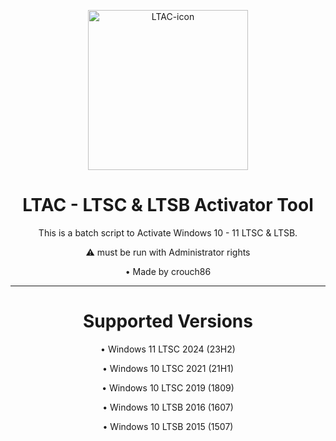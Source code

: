 <p align="center"><img src="https://github.com/crouch86/Win10-LTAC/assets/81594192/878c5f26-4566-4be1-b92b-12748e00b9e3" alt="LTAC-icon" height="256"></p>
<h1 align="center">LTAC - LTSC & LTSB Activator Tool</h1>

<p align="center">This is a batch script to Activate Windows 10 - 11 LTSC & LTSB.</p>
<p align="center">⚠️ must be run with Administrator rights</p>
<p align="center">• Made by crouch86</p>
<hr>

<h1 align="center">Supported Versions</h1>
<p align="center">• Windows 11 LTSC 2024 (23H2)</p>
<p align="center">• Windows 10 LTSC 2021 (21H1)</p>
<p align="center">• Windows 10 LTSC 2019 (1809)</p>
<p align="center">• Windows 10 LTSB 2016 (1607)</p>
<p align="center">• Windows 10 LTSB 2015 (1507)</p>
